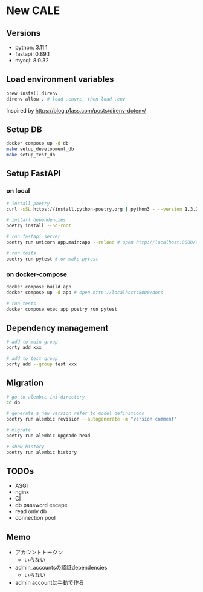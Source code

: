 # New CALE
## Versions
- python: 3.11.1
- fastapi: 0.89.1
- mysql: 8.0.32

## Load environment variables
```sh
brew install direnv
direnv allow . # load .envrc, then load .env
```

Inspired by https://blog.p1ass.com/posts/direnv-dotenv/

## Setup DB
```sh
docker compose up -d db
make setup_development_db
make setup_test_db
```

## Setup FastAPI
### on local
```sh
# install poetry
curl -sSL https://install.python-poetry.org | python3 - --version 1.3.2

# install dependencies
poetry install --no-root

# run fastapi server
poetry run uvicorn app.main:app --reload # open http://localhost:8000/docs
```

```sh
# run tests
poetry run pytest # or make pytest
```

### on docker-compose
```sh
docker compose build app
docker compose up -d app # open http://localhost:8000/docs
```

```sh
# run tests
docker compose exec app poetry run pytest
```

## Dependency management
```sh
# add to main group
porty add xxx

# add to test group
porty add --group test xxx
```

## Migration
```sh
# go to alembic.ini directory
cd db

# generate a new version refer to model definitions
poetry run alembic revision --autogenerate -m "version comment"

# migrate
poetry run alembic upgrade head

# show history
poetry run alembic history
```

## TODOs
- ASGI
- nginx
- CI
- db password escape
- read only db
- connection pool

## Memo
- アカウントトークン
  - いらない
- admin_accountsの認証dependencies
  - いらない
- admin accountは手動で作る
